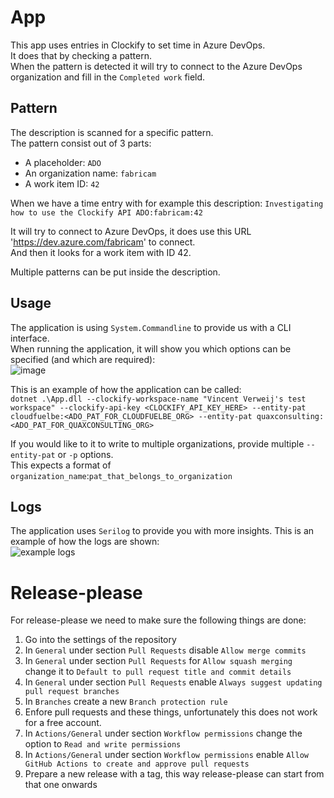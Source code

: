 # App

This app uses entries in Clockify to set time in Azure DevOps.  
It does that by checking a pattern.  
When the pattern is detected it will try to connect to the Azure DevOps organization and fill in the `Completed work` field.  

## Pattern

The description is scanned for a specific pattern.  
The pattern consist out of 3 parts:
- A placeholder: `ADO`
- An organization name: `fabricam`
- A work item ID: `42`

When we have a time entry with for example this description:
`Investigating how to use the Clockify API ADO:fabricam:42`  

It will try to connect to Azure DevOps, it does use this URL 'https://dev.azure.com/fabricam' to connect.  
And then it looks for a work item with ID 42.

Multiple patterns can be put inside the description.

## Usage

The application is using `System.Commandline` to provide us with a CLI interface.  
When running the application, it will show you which options can be specified (and which are required):  
![image](https://user-images.githubusercontent.com/41574930/235513762-26fc3f1b-00a6-466d-855f-6e622a766b84.png)

This is an example of how the application can be called:  
`dotnet .\App.dll --clockify-workspace-name "Vincent Verweij's test workspace" --clockify-api-key <CLOCKIFY_API_KEY_HERE> --entity-pat cloudfuelbe:<ADO_PAT_FOR_CLOUDFUELBE_ORG> --entity-pat quaxconsulting:<ADO_PAT_FOR_QUAXCONSULTING_ORG>`  

If you would like to it to write to multiple organizations, provide multiple `--entity-pat` or `-p` options.  
This expects a format of `organization_name`:`pat_that_belongs_to_organization`

## Logs

The application uses `Serilog` to provide you with more insights.
This is an example of how the logs are shown:  
![example logs](https://user-images.githubusercontent.com/41574930/235512813-9a11fc70-32cd-4163-8f63-4fbe7f4ea717.png)

# Release-please

For release-please we need to make sure the following things are done:

1. Go into the settings of the repository
2. In `General` under section `Pull Requests` disable `Allow merge commits`
3. In `General` under section `Pull Requests` for `Allow squash merging` change it to `Default to pull request title and commit details`
4. In `General` under section `Pull Requests` enable `Always suggest updating pull request branches`
5. In `Branches` create a new `Branch protection rule`
6. Enfore pull requests and these things, unfortunately this does not work for a free account.
7. In `Actions/General` under section `Workflow permissions` change the option to `Read and write permissions`
8. In `Actions/General` under section `Workflow permissions` enable `Allow GitHub Actions to create and approve pull requests`
9. Prepare a new release with a tag, this way release-please can start from that one onwards
